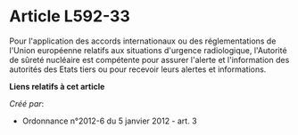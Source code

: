 # Article L592-33

Pour l'application des accords internationaux ou des réglementations de l'Union européenne relatifs aux situations d'urgence
radiologique, l'Autorité de sûreté nucléaire est compétente pour assurer l'alerte et l'information des autorités des Etats
tiers ou pour recevoir leurs alertes et informations.

**Liens relatifs à cet article**

_Créé par_:

  - Ordonnance n°2012-6 du 5 janvier 2012 - art. 3
